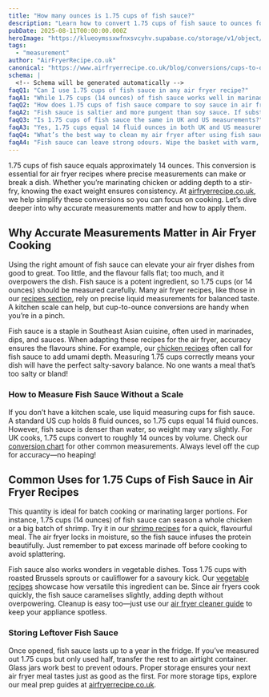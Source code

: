 ```yaml
---
title: "How many ounces is 1.75 cups of fish sauce?"
description: "Learn how to convert 1.75 cups of fish sauce to ounces for perfect air fryer recipes. Get accurate measurements in seconds!"
pubDate: 2025-08-11T00:00:00.000Z
heroImage: "https://klueoymssxwfnxsvcyhv.supabase.co/storage/v1/object/public/Shmucket/how-many-ounces-is-1-75-cups-of-fish-sauce.webp"
tags:
  - "measurement"
author: "AirFryerRecipe.co.uk"
canonical: "https://www.airfryerrecipe.co.uk/blog/conversions/cups-to-ounces/how-many-ounces-is-1-75-cups-of-fish-sauce"
schema: |
  <!-- Schema will be generated automatically -->
faqQ1: "Can I use 1.75 cups of fish sauce in any air fryer recipe?"
faqA1: "While 1.75 cups (14 ounces) of fish sauce works well in marinades or sauces, it’s quite potent. Dilute it with other liquids like lime juice or broth for balanced flavour. Always adjust to taste, especially in smaller batches."
faqQ2: "How does 1.75 cups of fish sauce compare to soy sauce in air fryer cooking?"
faqA2: "Fish sauce is saltier and more pungent than soy sauce. If substituting, start with half the amount (about 0.875 cups) and adjust. Soy sauce lacks the umami depth, so consider adding a pinch of sugar or garlic powder."
faqQ3: "Is 1.75 cups of fish sauce the same in UK and US measurements?"
faqA3: "Yes, 1.75 cups equal 14 fluid ounces in both UK and US measurements. However, UK cooks may prefer weighing it for precision, as cup sizes can vary slightly between brands."
faqQ4: "What’s the best way to clean my air fryer after using fish sauce?"
faqA4: "Fish sauce can leave strong odours. Wipe the basket with warm, soapy water immediately after use. For stubborn smells, a mix of baking soda and lemon juice works wonders. Check our cleaning guide for detailed tips."
---
```

<p>1.75 cups of fish sauce equals approximately 14 ounces. This conversion is essential for air fryer recipes where precise measurements can make or break a dish. Whether you’re marinating chicken or adding depth to a stir-fry, knowing the exact weight ensures consistency. At <a href=https://www.airfryerrecipe.co.uk>airfryerrecipe.co.uk</a>, we help simplify these conversions so you can focus on cooking. Let’s dive deeper into why accurate measurements matter and how to apply them.</p>  

<h2>Why Accurate Measurements Matter in Air Fryer Cooking</h2>  
<p>Using the right amount of fish sauce can elevate your air fryer dishes from good to great. Too little, and the flavour falls flat; too much, and it overpowers the dish. Fish sauce is a potent ingredient, so 1.75 cups (or 14 ounces) should be measured carefully. Many air fryer recipes, like those in our <a href=https://www.airfryerrecipe.co.uk/recipes>recipes section</a>, rely on precise liquid measurements for balanced taste. A kitchen scale can help, but cup-to-ounce conversions are handy when you’re in a pinch.</p>  

<p>Fish sauce is a staple in Southeast Asian cuisine, often used in marinades, dips, and sauces. When adapting these recipes for the air fryer, accuracy ensures the flavours shine. For example, our <a href=https://www.airfryerrecipe.co.uk/recipe-category/chicken>chicken recipes</a> often call for fish sauce to add umami depth. Measuring 1.75 cups correctly means your dish will have the perfect salty-savory balance. No one wants a meal that’s too salty or bland!</p>  

<h3>How to Measure Fish Sauce Without a Scale</h3>  
<p>If you don’t have a kitchen scale, use liquid measuring cups for fish sauce. A standard US cup holds 8 fluid ounces, so 1.75 cups equal 14 fluid ounces. However, fish sauce is denser than water, so weight may vary slightly. For UK cooks, 1.75 cups convert to roughly 14 ounces by volume. Check our <a href=https://www.airfryerrecipe.co.uk/air-fryer-conversion-chart>conversion chart</a> for other common measurements. Always level off the cup for accuracy—no heaping!</p>  

<h2>Common Uses for 1.75 Cups of Fish Sauce in Air Fryer Recipes</h2>  
<p>This quantity is ideal for batch cooking or marinating larger portions. For instance, 1.75 cups (14 ounces) of fish sauce can season a whole chicken or a big batch of shrimp. Try it in our <a href=https://www.airfryerrecipe.co.uk/recipe-category/shrimp>shrimp recipes</a> for a quick, flavourful meal. The air fryer locks in moisture, so the fish sauce infuses the protein beautifully. Just remember to pat excess marinade off before cooking to avoid splattering.</p>  

<p>Fish sauce also works wonders in vegetable dishes. Toss 1.75 cups with roasted Brussels sprouts or cauliflower for a savoury kick. Our <a href=https://www.airfryerrecipe.co.uk/recipe-category/vegetables>vegetable recipes</a> showcase how versatile this ingredient can be. Since air fryers cook quickly, the fish sauce caramelises slightly, adding depth without overpowering. Cleanup is easy too—just use our <a href=https://www.airfryerrecipe.co.uk/air-fryer-cleaner>air fryer cleaner guide</a> to keep your appliance spotless.</p>  

<h3>Storing Leftover Fish Sauce</h3>  
<p>Once opened, fish sauce lasts up to a year in the fridge. If you’ve measured out 1.75 cups but only used half, transfer the rest to an airtight container. Glass jars work best to prevent odours. Proper storage ensures your next air fryer meal tastes just as good as the first. For more storage tips, explore our meal prep guides at <a href=https://www.airfryerrecipe.co.uk>airfryerrecipe.co.uk</a>.</p>
